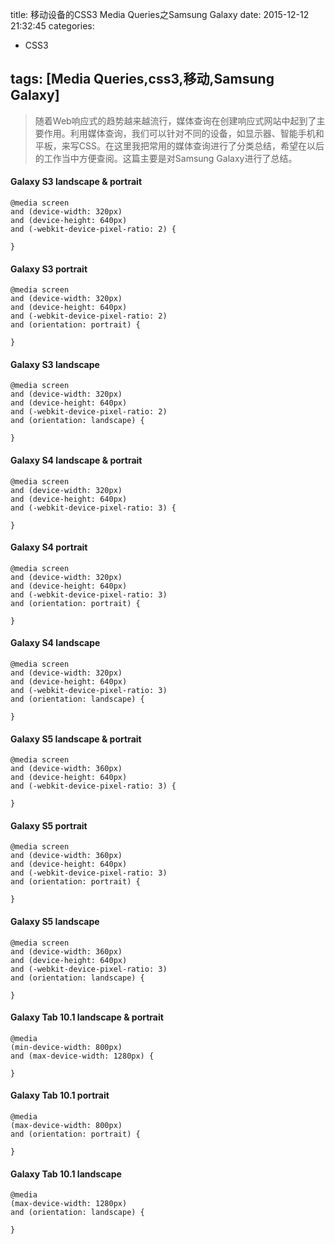 title: 移动设备的CSS3 Media Queries之Samsung Galaxy
date: 2015-12-12 21:32:45
categories:
- CSS3

tags: [Media Queries,css3,移动,Samsung Galaxy]
---

> 随着Web响应式的趋势越来越流行，媒体查询在创建响应式网站中起到了主要作用。利用媒体查询，我们可以针对不同的设备，如显示器、智能手机和平板，来写CSS。在这里我把常用的媒体查询进行了分类总结，希望在以后的工作当中方便查阅。这篇主要是对Samsung Galaxy进行了总结。

#### **Galaxy S3 landscape & portrait**
```
@media screen
and (device-width: 320px)
and (device-height: 640px)
and (-webkit-device-pixel-ratio: 2) {

}
```
#### **Galaxy S3 portrait**
```
@media screen
and (device-width: 320px)
and (device-height: 640px)
and (-webkit-device-pixel-ratio: 2)
and (orientation: portrait) {

}
```
#### **Galaxy S3 landscape**
```
@media screen
and (device-width: 320px)
and (device-height: 640px)
and (-webkit-device-pixel-ratio: 2)
and (orientation: landscape) {

}
```
<!-- more -->

#### **Galaxy S4 landscape & portrait**
```
@media screen
and (device-width: 320px)
and (device-height: 640px)
and (-webkit-device-pixel-ratio: 3) {

}
```
#### **Galaxy S4 portrait**
```
@media screen
and (device-width: 320px)
and (device-height: 640px)
and (-webkit-device-pixel-ratio: 3)
and (orientation: portrait) {

}
```
#### **Galaxy S4 landscape**
```
@media screen
and (device-width: 320px)
and (device-height: 640px)
and (-webkit-device-pixel-ratio: 3)
and (orientation: landscape) {

}
```
#### **Galaxy S5 landscape & portrait**
```
@media screen
and (device-width: 360px)
and (device-height: 640px)
and (-webkit-device-pixel-ratio: 3) {

}

```
#### **Galaxy S5 portrait**
```
@media screen
and (device-width: 360px)
and (device-height: 640px)
and (-webkit-device-pixel-ratio: 3)
and (orientation: portrait) {

}
```
#### **Galaxy S5 landscape**
```
@media screen
and (device-width: 360px)
and (device-height: 640px)
and (-webkit-device-pixel-ratio: 3)
and (orientation: landscape) {

}
```

#### **Galaxy Tab 10.1 landscape & portrait**
```
@media
(min-device-width: 800px)
and (max-device-width: 1280px) {

}
```
#### **Galaxy Tab 10.1 portrait**
```
@media
(max-device-width: 800px)
and (orientation: portrait) {

}

```
#### **Galaxy Tab 10.1 landscape**
```
@media
(max-device-width: 1280px)
and (orientation: landscape) {

}
```
